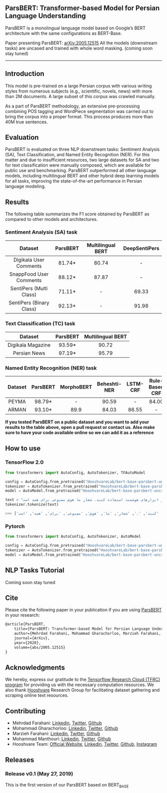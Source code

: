 ## ParsBERT: Transformer-based Model for Persian Language Understanding

ParsBERT is a monolingual language model based on Google’s BERT architecture with the same configurations as BERT-Base. 

Paper presenting ParsBERT: [arXiv:2005.12515](https://arxiv.org/abs/2005.12515)
All the models (downstream tasks) are uncased and trained with whole word masking. (coming soon stay tuned)



---

## Introduction

This model is pre-trained on a large Persian corpus with various writing styles from numerous subjects (e.g., scientific, novels, news) with more than 2M documents. A large subset of this corpus was crawled manually.

As a part of ParsBERT methodology, an extensive pre-processing combining POS tagging and WordPiece segmentation was carried out to bring the corpus into a proper format. This process produces more than 40M true sentences. 


## Evaluation

ParsBERT is evaluated on three NLP downstream tasks: Sentiment Analysis (SA), Text Classification, and Named Entity Recognition (NER). For this matter and due to insufficient resources, two large datasets for SA and two for text classification were manually composed, which are available for public use and benchmarking. ParsBERT outperformed all other language models, including multilingual BERT and other hybrid deep learning models for all tasks, improving the state-of-the-art performance in Persian language modeling.

## Results

The following table summarizes the F1 score obtained by ParsBERT as compared to other models and architectures.



### Sentiment Analysis (SA) task

|           Dataset          |  ParsBERT | Multilingual BERT | DeepSentiPers |
|:--------------------------:|:---------:|:-----------------:|:-------------:|
|   Digikala User Comments   |   81.74*  |       80.74       |       -       |
|   SnappFood User Comments  |   88.12*  |       87.87       |       -       |
|   SentiPers (Multi Class)  |   71.11*  |         -         |     69.33     |
|  SentiPers (Binary Class)  |   92.13*  |         -         |     91.98     |



### Text Classification (TC) task

|      Dataset      | ParsBERT | Multilingual BERT |
|:-----------------:|:--------:|:-----------------:|
| Digikala Magazine |   93.59* |       90.72       |
|    Persian News   |   97.19* |       95.79       |


### Named Entity Recognition (NER) task

| Dataset | ParsBERT | MorphoBERT |  Beheshti-NER  |  LSTM-CRF  |  Rule-Based CRF  |  BiLSTM-CRF  |
|:-------:|:--------:|:----------:|:--------------:|:----------:|:----------------:|:------------:|
|  PEYMA  |   98.79* |      -     |      90.59     |      -     |       84.00      |       -      |
|  ARMAN  |   93.10* |    89.9    |      84.03     |    86.55   |         -        |     77.45    |


**If you tested ParsBERT on a public dataset and you want to add your results to the table above, open a pull request or contact us. Also make sure to have your code available online so we can add it as a reference**

## How to use

### TensorFlow 2.0

```python
from transformers import AutoConfig, AutoTokenizer, TFAutoModel

config = AutoConfig.from_pretrained("HooshvareLab/bert-base-parsbert-uncased")
tokenizer = AutoTokenizer.from_pretrained("HooshvareLab/bert-base-parsbert-uncased")
model = AutoModel.from_pretrained("HooshvareLab/bert-base-parsbert-uncased")

text = "ما در هوشواره معتقدیم با انتقال صحیح دانش و آگاهی، همه‌ی افراد می‌توانند از ابزارهای هوشمند استفاده کنند. شعار ما هوش مصنوعی برای همه است."
tokenizer.tokenize(text)

>>> ['ما', 'در', 'هوش', '##واره', 'معتقدیم', 'با', 'انتقال', 'صحیح', 'دانش', 'و', 'اگاهی', '،', 'همهی', 'افراد', 'میتوانند', 'از', 'ابزارهای', 'هوشمند', 'استفاده', 'کنند', '.', 'شعار', 'ما', 'هوش', 'مصنوعی', 'برای', 'همه', 'است', '.']

```

### Pytorch

```python
from transformers import AutoConfig, AutoTokenizer, AutoModel

config = AutoConfig.from_pretrained("HooshvareLab/bert-base-parsbert-uncased")
tokenizer = AutoTokenizer.from_pretrained("HooshvareLab/bert-base-parsbert-uncased")
model = AutoModel.from_pretrained("HooshvareLab/bert-base-parsbert-uncased")
```


## NLP Tasks Tutorial 

Coming soon stay tuned


## Cite 

Please cite the following paper in your publication if you are using [ParsBERT](https://arxiv.org/abs/2005.12515) in your research:

```markdown
@article{ParsBERT,
    title={ParsBERT: Transformer-based Model for Persian Language Understanding},
    author={Mehrdad Farahani, Mohammad Gharachorloo, Marzieh Farahani, Mohammad Manthouri},
    journal={ArXiv},
    year={2020},
    volume={abs/2005.12515}
}
```


## Acknowledgments

We hereby, express our gratitude to the [Tensorflow Research Cloud (TFRC) program](https://tensorflow.org/tfrc) for providing us with the necessary computation resources. We also thank [Hooshvare](https://hooshvare.com) Research Group for facilitating dataset gathering and scraping online text resources.


## Contributing

- Mehrdad Farahani: [Linkedin](https://www.linkedin.com/in/m3hrdadfi/), [Twitter](https://twitter.com/m3hrdadfi), [Github](https://github.com/m3hrdadfi)
- Mohammad Gharachorloo:  [Linkedin](https://www.linkedin.com/in/mohammad-gharachorloo/), [Twitter](https://twitter.com/MGharachorloo), [Github](https://github.com/baarsaam)
- Marzieh Farahani:  [Linkedin](https://www.linkedin.com/in/marziehphi/), [Twitter](https://twitter.com/marziehphi), [Github](https://github.com/marziehphi)
- Mohammad Manthouri:  [Linkedin](https://www.linkedin.com/in/mohammad-manthouri-aka-mansouri-07030766/), [Twitter](https://twitter.com/mmanthouri), [Github](https://github.com/mmanthouri)
- Hooshvare Team:  [Official Website](https://hooshvare.com/), [Linkedin](https://www.linkedin.com/company/hooshvare), [Twitter](https://twitter.com/hooshvare), [Github](https://github.com/hooshvare), [Instagram](https://www.instagram.com/hooshvare/)


## Releases

### Release v0.1 (May 27, 2019)
This is the first version of our ParsBERT based on BERT<sub>BASE</sub>
